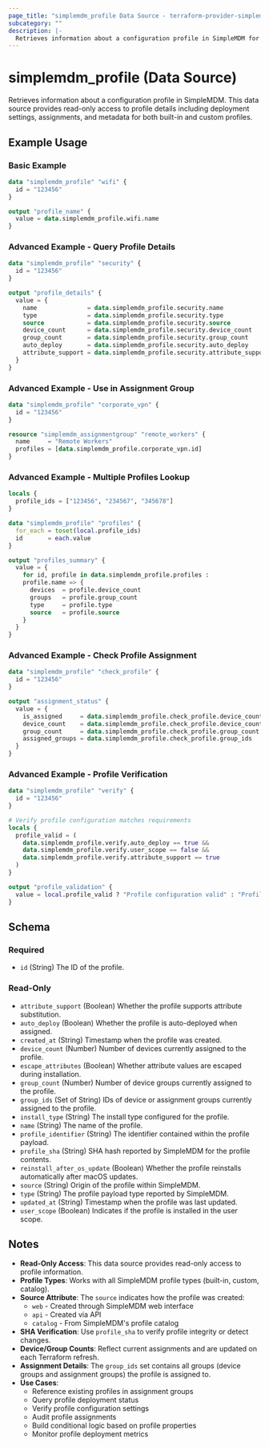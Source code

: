 ```yaml
---
page_title: "simplemdm_profile Data Source - terraform-provider-simplemdm"
subcategory: ""
description: |-
  Retrieves information about a configuration profile in SimpleMDM for reference in other resources.
---
```


# simplemdm_profile (Data Source)

Retrieves information about a configuration profile in SimpleMDM. This data source provides read-only access to profile details including deployment settings, assignments, and metadata for both built-in and custom profiles.

## Example Usage

### Basic Example

```terraform
data "simplemdm_profile" "wifi" {
  id = "123456"
}

output "profile_name" {
  value = data.simplemdm_profile.wifi.name
}
```

### Advanced Example - Query Profile Details

```terraform
data "simplemdm_profile" "security" {
  id = "123456"
}

output "profile_details" {
  value = {
    name              = data.simplemdm_profile.security.name
    type              = data.simplemdm_profile.security.type
    source            = data.simplemdm_profile.security.source
    device_count      = data.simplemdm_profile.security.device_count
    group_count       = data.simplemdm_profile.security.group_count
    auto_deploy       = data.simplemdm_profile.security.auto_deploy
    attribute_support = data.simplemdm_profile.security.attribute_support
  }
}
```

### Advanced Example - Use in Assignment Group

```terraform
data "simplemdm_profile" "corporate_vpn" {
  id = "123456"
}

resource "simplemdm_assignmentgroup" "remote_workers" {
  name     = "Remote Workers"
  profiles = [data.simplemdm_profile.corporate_vpn.id]
}
```

### Advanced Example - Multiple Profiles Lookup

```terraform
locals {
  profile_ids = ["123456", "234567", "345678"]
}

data "simplemdm_profile" "profiles" {
  for_each = toset(local.profile_ids)
  id       = each.value
}

output "profiles_summary" {
  value = {
    for id, profile in data.simplemdm_profile.profiles :
    profile.name => {
      devices  = profile.device_count
      groups   = profile.group_count
      type     = profile.type
      source   = profile.source
    }
  }
}
```

### Advanced Example - Check Profile Assignment

```terraform
data "simplemdm_profile" "check_profile" {
  id = "123456"
}

output "assignment_status" {
  value = {
    is_assigned     = data.simplemdm_profile.check_profile.device_count > 0 || data.simplemdm_profile.check_profile.group_count > 0
    device_count    = data.simplemdm_profile.check_profile.device_count
    group_count     = data.simplemdm_profile.check_profile.group_count
    assigned_groups = data.simplemdm_profile.check_profile.group_ids
  }
}
```

### Advanced Example - Profile Verification

```terraform
data "simplemdm_profile" "verify" {
  id = "123456"
}

# Verify profile configuration matches requirements
locals {
  profile_valid = (
    data.simplemdm_profile.verify.auto_deploy == true &&
    data.simplemdm_profile.verify.user_scope == false &&
    data.simplemdm_profile.verify.attribute_support == true
  )
}

output "profile_validation" {
  value = local.profile_valid ? "Profile configuration valid" : "Profile configuration invalid"
}
```

<!-- schema generated by tfplugindocs -->
## Schema

### Required

- `id` (String) The ID of the profile.

### Read-Only

- `attribute_support` (Boolean) Whether the profile supports attribute substitution.
- `auto_deploy` (Boolean) Whether the profile is auto-deployed when assigned.
- `created_at` (String) Timestamp when the profile was created.
- `device_count` (Number) Number of devices currently assigned to the profile.
- `escape_attributes` (Boolean) Whether attribute values are escaped during installation.
- `group_count` (Number) Number of device groups currently assigned to the profile.
- `group_ids` (Set of String) IDs of device or assignment groups currently assigned to the profile.
- `install_type` (String) The install type configured for the profile.
- `name` (String) The name of the profile.
- `profile_identifier` (String) The identifier contained within the profile payload.
- `profile_sha` (String) SHA hash reported by SimpleMDM for the profile contents.
- `reinstall_after_os_update` (Boolean) Whether the profile reinstalls automatically after macOS updates.
- `source` (String) Origin of the profile within SimpleMDM.
- `type` (String) The profile payload type reported by SimpleMDM.
- `updated_at` (String) Timestamp when the profile was last updated.
- `user_scope` (Boolean) Indicates if the profile is installed in the user scope.

## Notes

- **Read-Only Access**: This data source provides read-only access to profile information.
- **Profile Types**: Works with all SimpleMDM profile types (built-in, custom, catalog).
- **Source Attribute**: The `source` indicates how the profile was created:
  - `web` - Created through SimpleMDM web interface
  - `api` - Created via API
  - `catalog` - From SimpleMDM's profile catalog
- **SHA Verification**: Use `profile_sha` to verify profile integrity or detect changes.
- **Device/Group Counts**: Reflect current assignments and are updated on each Terraform refresh.
- **Assignment Details**: The `group_ids` set contains all groups (device groups and assignment groups) the profile is assigned to.
- **Use Cases**:
  - Reference existing profiles in assignment groups
  - Query profile deployment status
  - Verify profile configuration settings
  - Audit profile assignments
  - Build conditional logic based on profile properties
  - Monitor profile deployment metrics